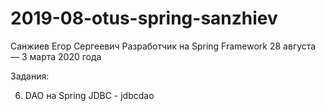 # 2019-08-otus-spring-sanzhiev
Санжиев Егор Сергеевич
Разработчик на Spring Framework
28 августа — 3 марта 2020 года

Задания:

6. DAO на Spring JDBC - jdbcdao